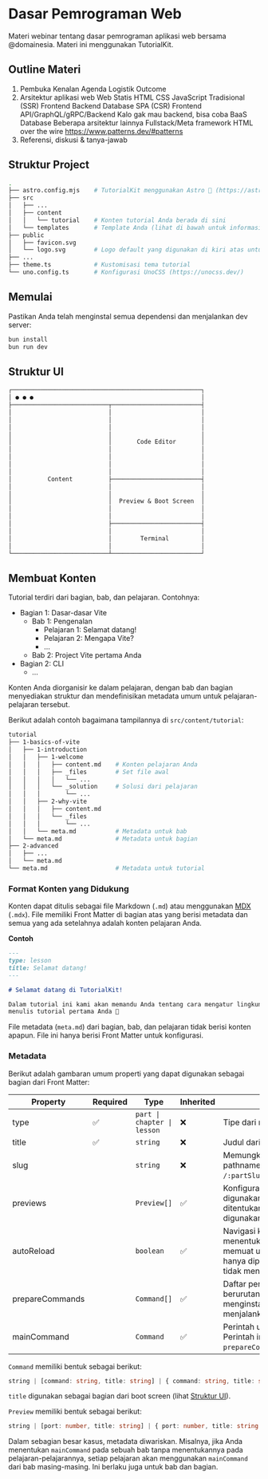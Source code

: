 # Dasar Pemrograman Web

Materi webinar tentang dasar pemrograman aplikasi web bersama @domainesia. Materi ini menggunakan TutorialKit.

## Outline Materi

1. Pembuka
	Kenalan
	Agenda
	Logistik
	Outcome
2. Arsitektur aplikasi web
		Web Statis
			HTML
			CSS
			JavaScript
		Tradisional (SSR)
			Frontend
			Backend
			Database
		SPA (CSR)
			Frontend
			API/GraphQL/gRPC/Backend
				Kalo gak mau backend, bisa coba BaaS
			Database
		Beberapa arsitektur lainnya
			Fullstack/Meta framework
			HTML over the wire
			https://www.patterns.dev/#patterns
3. Referensi, diskusi & tanya-jawab

## Struktur Project

```bash
.
├── astro.config.mjs    # TutorialKit menggunakan Astro 🚀 (https://astro.build)
├── src
│   ├── ...
│   ├── content
│   │   └── tutorial    # Konten tutorial Anda berada di sini
│   └── templates       # Template Anda (lihat di bawah untuk informasi lebih lanjut)
├── public
│   ├── favicon.svg
│   └── logo.svg        # Logo default yang digunakan di kiri atas untuk tutorial Anda
├── ...
├── theme.ts            # Kustomisasi tema tutorial
└── uno.config.ts       # Konfigurasi UnoCSS (https://unocss.dev/)
```

## Memulai

Pastikan Anda telah menginstal semua dependensi dan menjalankan dev server:

```bash
bun install
bun run dev
```

## Struktur UI

```markdown
┌─────────────────────────────────────────────────────┐
│ ● ● ●                                               │
├───────────────────────────┬─────────────────────────┤
│                           │                         │
│                           │                         │
│                           │                         │
│                           │                         │
│                           │       Code Editor       │
│                           │                         │
│                           │                         │
│                           │                         │
│                           │                         │
│          Content          ├─────────────────────────┤
│                           │                         │
│                           │                         │
│                           │  Preview & Boot Screen  │
│                           │                         │
│                           │                         │
│                           ├─────────────────────────┤
│                           │                         │
│                           │        Terminal         │
│                           │                         │
└───────────────────────────┴─────────────────────────┘
```

## Membuat Konten

Tutorial terdiri dari bagian, bab, dan pelajaran. Contohnya:

- Bagian 1: Dasar-dasar Vite
  - Bab 1: Pengenalan
    - Pelajaran 1: Selamat datang!
    - Pelajaran 2: Mengapa Vite?
    - …
  - Bab 2: Project Vite pertama Anda
- Bagian 2: CLI
  - …

Konten Anda diorganisir ke dalam pelajaran, dengan bab dan bagian menyediakan struktur dan mendefinisikan metadata umum untuk pelajaran-pelajaran tersebut.

Berikut adalah contoh bagaimana tampilannya di `src/content/tutorial`:

```bash
tutorial
├── 1-basics-of-vite
│   ├── 1-introduction
│   │   ├── 1-welcome
│   │   │   ├── content.md    # Konten pelajaran Anda
│   │   │   ├── _files        # Set file awal
│   │   │   │   └── ...
│   │   │   └── _solution     # Solusi dari pelajaran
│   │   │       └── ...
│   │   ├── 2-why-vite
│   │   │   ├── content.md
│   │   │   └── _files
│   │   │       └── ...
│   │   └── meta.md           # Metadata untuk bab
│   └── meta.md               # Metadata untuk bagian
├── 2-advanced
│   ├── ...
│   └── meta.md
└── meta.md                   # Metadata untuk tutorial
```

### Format Konten yang Didukung

Konten dapat ditulis sebagai file Markdown (`.md`) atau menggunakan [MDX](https://mdxjs.com/) (`.mdx`). File memiliki Front Matter di bagian atas yang berisi metadata dan semua yang ada setelahnya adalah konten pelajaran Anda.

**Contoh**

```markdown
---
type: lesson
title: Selamat datang!
---

# Selamat datang di TutorialKit!

Dalam tutorial ini kami akan memandu Anda tentang cara mengatur lingkungan Anda untuk
menulis tutorial pertama Anda 🤩
```

File metadata (`meta.md`) dari bagian, bab, dan pelajaran tidak berisi konten apapun. File ini hanya berisi Front Matter untuk konfigurasi.

### Metadata

Berikut adalah gambaran umum properti yang dapat digunakan sebagai bagian dari Front Matter:

| Property        | Required | Type                        | Inherited | Description                                                                                                                                           |
| --------------- | -------- | --------------------------- | --------- | ----------------------------------------------------------------------------------------------------------------------------------------------------- |
| type            | ✅       | `part \| chapter \| lesson` | ❌        | Tipe dari metadata.                                                                                                                                   |
| title           | ✅       | `string`                    | ❌        | Judul dari bagian, bab, atau pelajaran.                                                                                                              |
| slug            |          | `string`                    | ❌        | Memungkinkan Anda menyesuaikan pathname URL yaitu `/:partSlug/:chapterSlug/:lessonSlug`.                                                             |
| previews        |          | `Preview[]`                 | ✅        | Konfigurasi port mana yang harus digunakan untuk preview. Jika tidak ditentukan, port terendah akan digunakan.                                      |
| autoReload      |          | `boolean`                   | ✅        | Navigasi ke pelajaran yang menentukan `autoReload` akan selalu memuat ulang preview. Ini biasanya hanya diperlukan jika server Anda tidak mendukung HMR. |
| prepareCommands |          | `Command[]`                 | ✅        | Daftar perintah yang dijalankan secara berurutan. Biasanya digunakan untuk menginstal dependensi atau menjalankan script.                          |
| mainCommand     |          | `Command`                   | ✅        | Perintah utama yang akan dijalankan. Perintah ini akan berjalan setelah `prepareCommands`.                                                           |

`Command` memiliki bentuk sebagai berikut:

```ts
string | [command: string, title: string] | { command: string, title: string }
```

`title` digunakan sebagai bagian dari boot screen (lihat [Struktur UI](#struktur-ui)).

`Preview` memiliki bentuk sebagai berikut:

```ts
string | [port: number, title: string] | { port: number, title: string }
```

Dalam sebagian besar kasus, metadata diwariskan. Misalnya, jika Anda menentukan `mainCommand` pada sebuah bab tanpa menentukannya pada pelajaran-pelajarannya, setiap pelajaran akan menggunakan `mainCommand` dari bab masing-masing. Ini berlaku juga untuk bab dan bagian.
